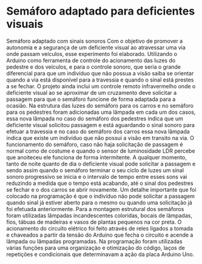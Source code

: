 # Semáforo adaptado para deficientes visuais
Semáforo adaptado com sinais sonoros
Com o objetivo de promover a autonomia e a segurança de um deficiente visual ao atravessar uma via onde passam veículos, esse experimento foi elaborado.
         Utilizando o Arduino como ferramenta de controle do acionamento das luzes do pedestre e dos veículos, e para o controle sonoro, que seria o grande diferencial para que um indivíduo que não possua a visão saiba se orientar quando a via está disponível para a travessia e quando o sinal está prestes a se fechar.
          O projeto ainda inclui um controle remoto infravermelho onde o deficiente visual ao se aproximar de um cruzamento deve solicitar a passagem para que o semáforo funcione de forma adaptada para a ocasião.
          Na estrutura das luzes do semáforo para os carros e no semáforo para os pedestres foram adicionadas uma lâmpada em cada um dos casos, essa nova lâmpada no caso do semáforo dos pedestres indica que um deficiente visual solicitou passagem e está aguardando o sinal sonoro para efetuar a travessia e no caso do semáforo dos carros essa nova lâmpada indica que existe um indivíduo que não possui a visão em transito na via.
          O funcionamento do semáforo, caso não haja solicitação de passagem é normal como de costume e quando o sensor de luminosidade LDR percebe que anoiteceu ele funciona de forma intermitente. A qualquer momento, tanto de noite quanto de dia o deficiente visual pode solicitar a passagem e sendo assim quando o semáforo terminar o seu ciclo de luzes um sinal sonoro progressivo se inicia e o intervalo de tempo entre esses sons vai reduzindo a medida que o tempo está acabando, até o sinal dos pedestres se fechar e o dos carros se abrir novamente.
           Um detalhe importante que foi colocado na programação é que o indivíduo não pode solicitar a passagem quando sinal já estiver aberto para o mesmo ou quando uma solicitação já foi efetuada anteriormente.
           Para a montagem estrutural dos semáforos foram utilizadas lâmpadas incandescentes coloridas, bocais de lâmpadas, fios, tábuas de madeiras e vasos de plantas pequenos na cor preta. O acionamento do circuito elétrico foi feito através de reles ligados a tomada e chaveados a partir da tensão do Arduino que fecha o circuito e acende a lâmpada ou lâmpadas programadas.
           Na programação foram utilizadas várias funções para uma organização e otimização do código, laços de repetições e condicionais que determinavam a ação da placa Arduino Uno.

